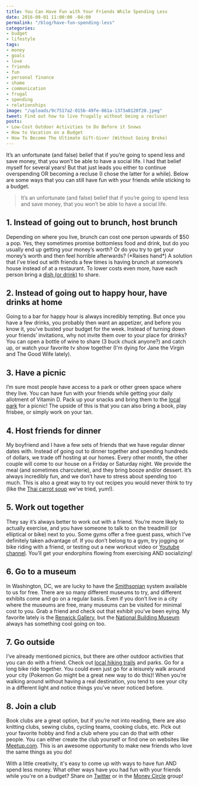```yaml
---
title: You Can Have Fun with Your Friends While Spending Less
date: 2016-08-01 11:00:00 -04:00
permalink: "/blog/have-fun-spending-less"
categories:
- budget
- lifestyle
tags:
- money
- goals
- love
- friends
- fun
- personal finance
- shame
- communication
- frugal
- spending
- relationships
image: "/uploads/9c7517a2-015b-49fe-861a-1373a0120f20.jpeg"
tweet: Find out how to live frugally without being a recluse!
posts:
- Low-Cost Outdoor Activities to Do Before it Snows
- How to Vacation on a Budget
- How To Become The Ultimate Gift-Giver (Without Going Broke)
---
```


It’s an unfortunate (and false) belief that if you’re going to spend less and save money, that you won’t be able to have a social life. I had that belief myself for several years! But that just leads you either to continue overspending OR becoming a recluse (I chose the latter for a while). Below are some ways that you can still have fun with your friends while sticking to a budget.

> It’s an unfortunate (and false) belief that if you’re going to spend less and save money, that you won’t be able to have a social life.

## 1. Instead of going out to brunch, host brunch

Depending on where you live, brunch can cost one person upwards of $50 a pop. Yes, they sometimes promise bottomless food and drink, but do you usually end up getting your money’s worth? Or do you try to get your money’s worth and then feel horrible afterwards? (\*Raises hand\*) A solution that I’ve tried out with friends a few times is having brunch at someone’s house instead of at a restaurant. To lower costs even more, have each person bring a [dish (or drink)](http://www.bonappetit.com/recipes/slideshow/brunch-recipe-ideas) to share.

## 2. Instead of going out to happy hour, have drinks at home

Going to a bar for happy hour is always incredibly tempting. But once you have a few drinks, you probably then want an appetizer, and before you know it, you’ve busted your budget for the week. Instead of turning down your friends’ invitations, why not invite them over to your place for drinks? You can open a bottle of wine to share (3 buck chuck anyone?) and catch up, or watch your favorite tv show together (I'm dying for Jane the Virgin and The Good Wife lately).

## 3. Have a picnic

I’m sure most people have access to a park or other green space where they live. You can have fun with your friends while getting your daily allotment of Vitamin D. Pack up your snacks and bring them to the [local park](https://washington.org/DC-focus-on/dcs-parks-and-gardens) for a picnic! The upside of this is that you can also bring a book, play frisbee, or simply work on your tan.

## 4. Host friends for dinner

My boyfriend and I have a few sets of friends that we have regular dinner dates with. Instead of going out to dinner together and spending hundreds of dollars, we trade off hosting at our homes. Every other month, the other couple will come to our house on a Friday or Saturday night. We provide the meal (and sometimes charcuterie), and they bring booze and/or dessert. It’s always incredibly fun, and we don’t have to stress about spending too much. This is also a great way to try out recipes you would never think to try (like the [Thai carrot soup](http://minimalistbaker.com/creamy-thai-carrot-soup-with-basil/) we've tried, yum!).

## 5. Work out together

They say it’s always better to work out with a friend. You’re more likely to actually exercise, and you have someone to talk to on the treadmill (or elliptical or bike) next to you. Some gyms offer a free guest pass, which I’ve definitely taken advantage of. If you don’t belong to a gym, try jogging or bike riding with a friend, or testing out a new workout video or [Youtube channel](https://www.buzzfeed.com/carolynkylstra/youtube-fitness). You’ll get your endorphins flowing from exercising AND socializing!

## 6. Go to a museum

In Washington, DC, we are lucky to have the [Smithsonian](https://www.si.edu/) system available to us for free. There are so many different museums to try, and different exhibits come and go on a regular basis. Even if you don’t live in a city where the museums are free, many museums can be visited for minimal cost to you. Grab a friend and check out that exhibit you’ve been eying. My favorite lately is the [Renwick Gallery](http://renwick.americanart.si.edu/), but the [National Building Museum](http://www.nbm.org/?referrer=https://www.google.com/) always has something cool going on too.

## 7. Go outside

I’ve already mentioned picnics, but there are other outdoor activities that you can do with a friend. Check out [local hiking trails](http://www.alltrails.com/) and parks. Go for a long bike ride together. You could even just go for a leisurely walk around your city (Pokemon Go might be a great new way to do this)! When you’re walking around without having a real destination, you tend to see your city in a different light and notice things you’ve never noticed before.

## 8. Join a club

Book clubs are a great option, but if you’re not into reading, there are also knitting clubs, sewing clubs, cycling teams, cooking clubs, etc. Pick out your favorite hobby and find a club where you can do that with other people. You can either create the club yourself or find one on websites like [Meetup.com](https://www.meetup.com/). This is an awesome opportunity to make new friends who love the same things as you do!

With a little creativity, it's easy to come up with ways to have fun AND spend less money. What other ways have you had fun with your friends while you're on a budget? Share on [Twitter](twitter.com/maggiegermano) or in the [Money Circle](maggiegermano.com/moneycircle)  group!